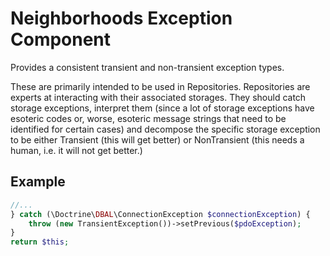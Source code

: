 # Neighborhoods Exception Component
Provides a consistent transient and non-transient exception types.

These are primarily intended to be used in Repositories. Repositories are experts at interacting with their associated storages. They should catch storage exceptions, interpret them (since a lot of storage exceptions have esoteric codes or, worse, esoteric message strings that need to be identified for certain cases) and decompose the specific storage exception to be either Transient (this will get better) or NonTransient (this needs a human, i.e. it will not get better.)

## Example
```php
//...
} catch (\Doctrine\DBAL\ConnectionException $connectionException) {
    throw (new TransientException())->setPrevious($pdoException);
}    
return $this;
```
